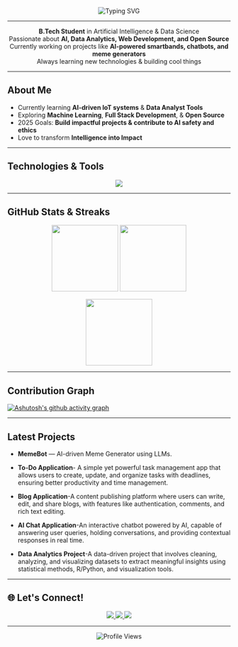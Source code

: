 <p align="center">
  <img src="https://readme-typing-svg.demolab.com?font=Fira+Code&size=32&pause=1000&color=8E44AD&center=true&vCenter=true&width=800&lines=Hey%20there!%20I'm%20Hazel%20Nilson%20%F0%9F%91%8B;AI%20Enthusiast%20%F0%9F%9A%80%20Full-Stack%20Developer;Innovating%20One%20Project%20at%20a%20Time%20%F0%9F%92%A1" alt="Typing SVG"/>
</p>

---

<p align="center">
   <strong>B.Tech Student</strong> in Artificial Intelligence & Data Science<br>
   Passionate about <strong>AI, Data Analytics, Web Development, and Open Source</strong><br>
   Currently working on projects like <strong>AI-powered smartbands, chatbots, and meme generators</strong><br>
   Always learning new technologies & building cool things
</p>


---

## About Me
- Currently learning **AI-driven IoT systems** & **Data Analyst Tools**
- Exploring **Machine Learning**, **Full Stack Development**, & **Open Source**
- 2025 Goals: **Build impactful projects & contribute to AI safety and ethics**
- Love to transform **Intelligence into Impact**

---

## Technologies & Tools
<p align="center">
  <img src="https://skillicons.dev/icons?i=python,r,java,django,js,react,mysql,html,css,git,github" />
</p>

---

## GitHub Stats & Streaks
<p align="center">
  <img src="https://github-readme-stats.vercel.app/api?username=Hazel2004&show_icons=true&theme=tokyonight&hide_border=true" height="150" />
  <img src="https://github-readme-streak-stats.herokuapp.com?user=Hazel2004&theme=tokyonight&hide_border=true" height="150"/>
</p>

<p align="center">
  <img src="https://github-readme-stats.vercel.app/api/top-langs/?username=Hazel2004&layout=compact&theme=tokyonight&hide_border=true" height="150" />
</p>

---

## Contribution Graph
[![Ashutosh's github activity graph](https://github-readme-activity-graph.vercel.app/graph?username=Hazel2004&bg_color=0f172a&color=38bdf8&line=7dd3fc&point=ffffff&area=true&hide_border=true)](https://github.com/ashutosh00710/github-readme-activity-graph)

---

## Latest Projects
- **MemeBot** — AI-driven Meme Generator using LLMs.

- **To-Do Application**- A simple yet powerful task management app that allows users to create, update, and organize tasks with deadlines, ensuring better productivity and time management.

- **Blog Application**-A content publishing platform where users can write, edit, and share blogs, with features like authentication, comments, and rich text editing.

- **AI Chat Application**-An interactive chatbot powered by AI, capable of answering user queries, holding conversations, and providing contextual responses in real time.

- **Data Analytics Project**-A data-driven project that involves cleaning, analyzing, and visualizing datasets to extract meaningful insights using statistical methods, R/Python, and visualization tools.  

---

## 🌐 Let's Connect!
<p align="center">
  <a href="https://linkedin.com/in/hazel-nilson-80a35b267" target="_blank">
    <img src="https://img.shields.io/badge/LinkedIn-0077B5?style=for-the-badge&logo=linkedin&logoColor=white"/>
  </a>
  <a href="hazelnilson@gmail.com">
    <img src="https://img.shields.io/badge/Gmail-D14836?style=for-the-badge&logo=gmail&logoColor=white"/>
  </a>
  <a href="https://github.com/Hazel2004">
    <img src="https://img.shields.io/badge/GitHub-181717?style=for-the-badge&logo=github&logoColor=white"/>
  </a>
</p>

---

<p align="center">
  <img src="https://komarev.com/ghpvc/?username=Hazel2004&style=flat-square&color=0E8A16" alt="Profile Views"/>
</p>
